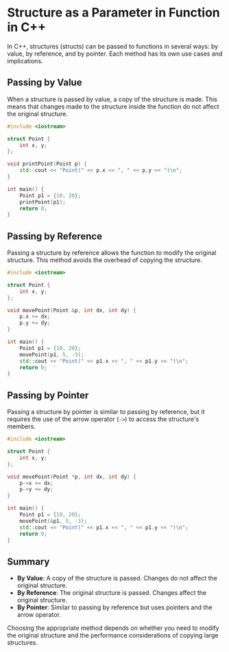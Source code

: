 # Structure as a Parameter in Function in C++

In C++, structures (structs) can be passed to functions in several ways: by value, by reference, and by pointer. Each method has its own use cases and implications.

## Passing by Value

When a structure is passed by value, a copy of the structure is made. This means that changes made to the structure inside the function do not affect the original structure.

```cpp
#include <iostream>

struct Point {
    int x, y;
};

void printPoint(Point p) {
    std::cout << "Point(" << p.x << ", " << p.y << ")\n";
}

int main() {
    Point p1 = {10, 20};
    printPoint(p1);
    return 0;
}
```

## Passing by Reference

Passing a structure by reference allows the function to modify the original structure. This method avoids the overhead of copying the structure.

```cpp
#include <iostream>

struct Point {
    int x, y;
};

void movePoint(Point &p, int dx, int dy) {
    p.x += dx;
    p.y += dy;
}

int main() {
    Point p1 = {10, 20};
    movePoint(p1, 5, -3);
    std::cout << "Point(" << p1.x << ", " << p1.y << ")\n";
    return 0;
}
```

## Passing by Pointer

Passing a structure by pointer is similar to passing by reference, but it requires the use of the arrow operator (`->`) to access the structure's members.

```cpp
#include <iostream>

struct Point {
    int x, y;
};

void movePoint(Point *p, int dx, int dy) {
    p->x += dx;
    p->y += dy;
}

int main() {
    Point p1 = {10, 20};
    movePoint(&p1, 5, -3);
    std::cout << "Point(" << p1.x << ", " << p1.y << ")\n";
    return 0;
}
```

## Summary

- **By Value**: A copy of the structure is passed. Changes do not affect the original structure.
- **By Reference**: The original structure is passed. Changes affect the original structure.
- **By Pointer**: Similar to passing by reference but uses pointers and the arrow operator.

Choosing the appropriate method depends on whether you need to modify the original structure and the performance considerations of copying large structures.
